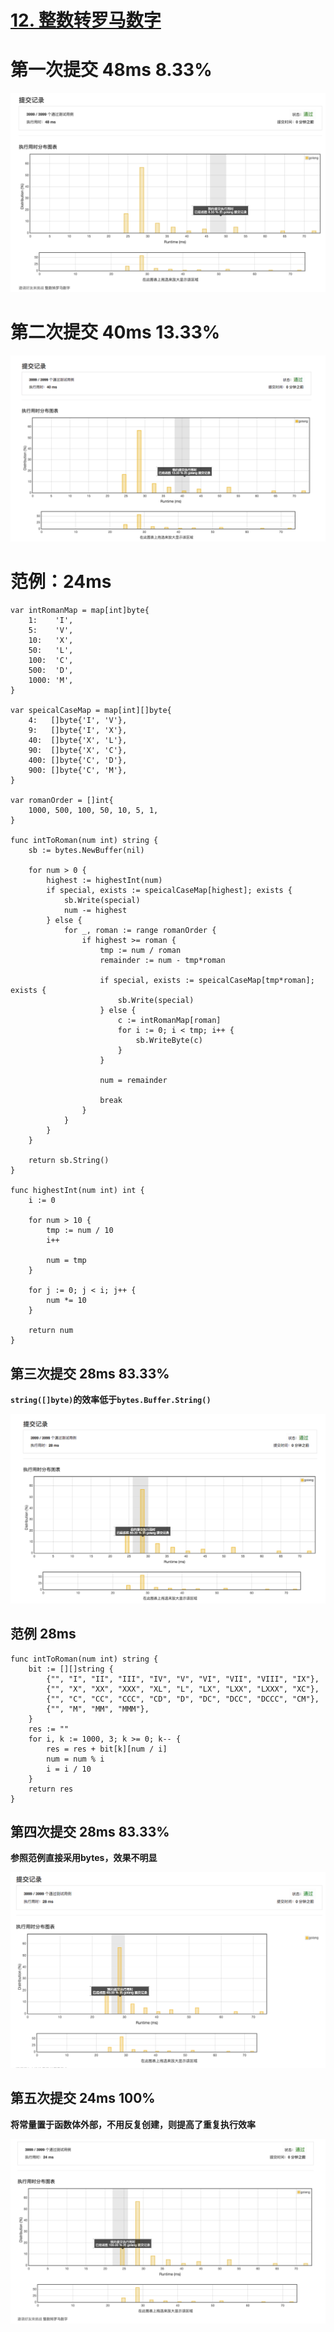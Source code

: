 # [12. 整数转罗马数字](https://leetcode-cn.com/problems/integer-to-roman/description/)

# 第一次提交 48ms 8.33%

![提交记录](./integer-to-roman-1.png)

# 第二次提交 40ms 13.33%

![提交记录](./integer-to-roman-2.png)

# 范例：24ms

```golang
var intRomanMap = map[int]byte{
	1:    'I',
	5:    'V',
	10:   'X',
	50:   'L',
	100:  'C',
	500:  'D',
	1000: 'M',
}

var speicalCaseMap = map[int][]byte{
	4:   []byte{'I', 'V'},
	9:   []byte{'I', 'X'},
	40:  []byte{'X', 'L'},
	90:  []byte{'X', 'C'},
	400: []byte{'C', 'D'},
	900: []byte{'C', 'M'},
}

var romanOrder = []int{
	1000, 500, 100, 50, 10, 5, 1,
}

func intToRoman(num int) string {
	sb := bytes.NewBuffer(nil)

	for num > 0 {
		highest := highestInt(num)
		if special, exists := speicalCaseMap[highest]; exists {
			sb.Write(special)
			num -= highest
		} else {
			for _, roman := range romanOrder {
				if highest >= roman {
					tmp := num / roman
					remainder := num - tmp*roman

					if special, exists := speicalCaseMap[tmp*roman]; exists {
						sb.Write(special)
					} else {
						c := intRomanMap[roman]
						for i := 0; i < tmp; i++ {
							sb.WriteByte(c)
						}
					}

					num = remainder

					break
				}
			}
		}
	}

	return sb.String()
}

func highestInt(num int) int {
	i := 0

	for num > 10 {
		tmp := num / 10
		i++

		num = tmp
	}

	for j := 0; j < i; j++ {
		num *= 10
	}

	return num
}
```

## 第三次提交 28ms 83.33%

**`string([]byte)`的效率低于`bytes.Buffer.String()`**

![提交记录](./integer-to-roman-3.png)


## 范例 28ms

```golang
func intToRoman(num int) string {
	bit := [][]string {
		{"", "I", "II", "III", "IV", "V", "VI", "VII", "VIII", "IX"},
		{"", "X", "XX", "XXX", "XL", "L", "LX", "LXX", "LXXX", "XC"},
		{"", "C", "CC", "CCC", "CD", "D", "DC", "DCC", "DCCC", "CM"},
		{"", "M", "MM", "MMM"},
	}
	res := ""
	for i, k := 1000, 3; k >= 0; k-- {
		res = res + bit[k][num / i]
		num = num % i
		i = i / 10
	}
	return res
}
```

## 第四次提交 28ms 83.33%

**参照范例直接采用bytes，效果不明显**

![提交记录](./integer-to-roman-4.png)

## 第五次提交 24ms 100%

**将常量置于函数体外部，不用反复创建，则提高了重复执行效率**

![提交记录](./integer-to-roman-5.png)
